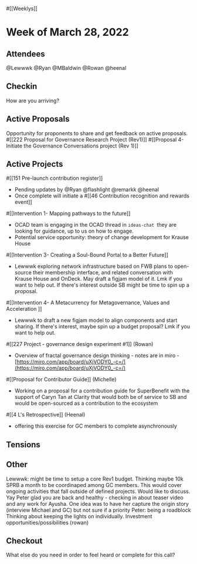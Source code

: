 #[[Weeklys]] 
# Week of March 28, 2022
## Attendees
@Lewwwk @Ryan  @MBaldwin @Rowan  @heenal 
## Checkin
How are you arriving?
## Active Proposals
Opportunity for proponents to share and get feedback on active proposals.
#[[222 Proposal for Governance Research Project (Rev1)]] 
#[[Proposal 4- Initiate the Governance Conversations project (Rev 1)]] 
## Active Projects
#[[151 Pre-launch contribution register]] 
- Pending updates by @Ryan  @flashlight @remarkk @heenal 
- Once complete will initiate a #[[46 Contribution recognition and rewards event]]

#[[Intervention 1- Mapping pathways to the future]] 
- OCAD team is engaging in the OCAD thread in `ideas-chat `they are looking for guidance, up to us on how to engage.
- Potential service opportunity: theory of change development for Krause House

#[[Intervention 3- Creating a Soul-Bound Portal to a Better Future]] 
- Lewwwk exploring network infrastructure based on FWB plans to open-source their membership interface, and related conversation with Krause House and OnDeck. May draft a figjam model of it.  Lmk if you want to help out. If there's interest outside SB might be time to spin up a proposal.

#[[Intervention 4- A Metacurrency for Metagovernance, Values and Acceleration
]]
- Lewwwk to draft a new figjam model to align components and start sharing. If there's interest, maybe spin up a budget proposal? Lmk if you want to help out.

#[[227 Project - governance design experiment #1]] (Rowan)
- Overview of fractal governance design thinking - notes are in miro - [https://miro.com/app/board/uXjVODY0_-c=/](https://miro.com/app/board/uXjVODY0_-c=/) 

#[[Proposal for Contributor Guide]] (Michelle)
- Working on a proposal for a contribution guide for SuperBenefit with the support of Caryn Tan at Clarity that would both be of service to SB and would be open-sourced as a contribution to the ecosystem

#[[4 L's Retrospective]] (Heenal)
- offering this exercise for GC members to complete asynchronously




## Tensions
## Other
Lewwwk: might be time to setup a core Rev1 budget. Thinking maybe 10k SPRB a month to be coordinaped among GC members. This would cover ongoing activities that fall outside of defined projects. Would like to discuss.
Yay Peter glad you are back and healthy - checking in about teaser video and any work for Ayusha. One idea was to have her capture the origin story (interview Michael and GC) but not sure if a priority 
Peter: being a roadblock
Thinking about keeping the lights on individually. Investment opportunities/possibilities (rowan)

## Checkout
What else do you need in order to feel heard or complete for this call?